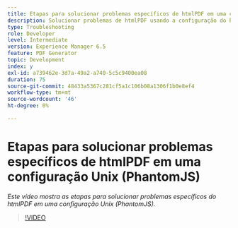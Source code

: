 ```yaml
---
title: Etapas para solucionar problemas específicos de htmlPDF em uma configuração Unix (PhantomJS)
description: Solucionar problemas de htmlPDF usando a configuração do PhantomJS no UNIX.
type: Troubleshooting
role: Developer
level: Intermediate
version: Experience Manager 6.5
feature: PDF Generator
topic: Development
index: y
exl-id: a739462e-3d7a-49a2-a740-5c5c9400ea08
duration: 75
source-git-commit: 48433a5367c281cf5a1c106b08a1306f1b0e8ef4
workflow-type: tm+mt
source-wordcount: '46'
ht-degree: 0%

---
```


# Etapas para solucionar problemas específicos de htmlPDF em uma configuração Unix (PhantomJS)

*Este vídeo mostra as etapas para solucionar problemas específicos do htmlPDF em uma configuração Unix (PhantomJS).*

>[!VIDEO](https://video.tv.adobe.com/v/335546?quality=12&learn=on)
